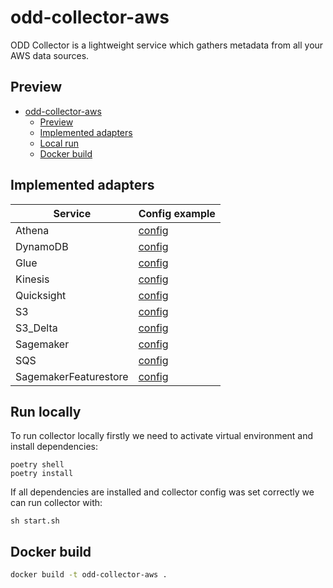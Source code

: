 # odd-collector-aws
ODD Collector is a lightweight service which gathers metadata from all your AWS data sources.

## Preview
- [odd-collector-aws](#odd-collector-aws)
  - [Preview](#preview)
  - [Implemented adapters](#implemented-adapters)
  - [Local run](#run-locally)
  - [Docker build](#docker-build)

## Implemented adapters
| Service                                                      | Config example                                        |
|--------------------------------------------------------------|-------------------------------------------------------|
| Athena                 <a name="athena"></a>                 | [config](config_examples/athena.yaml)                 |
| DynamoDB               <a name="dynamodb"></a>               | [config](config_examples/dynamodb.yaml)               |
| Glue                   <a name="glue"></a>                   | [config](config_examples/glue.yaml)                   |
| Kinesis                <a name="kinesis"></a>                | [config](config_examples/kinesis.yaml)                |
| Quicksight             <a name="quicksight"></a>             | [config](config_examples/quicksight.yaml)             |
| S3                     <a name="s3"></a>                     | [config](config_examples/s3.yaml)                     |
| S3_Delta               <a name="s3_delta"></a>               | [config](config_examples/s3_delta.yaml)               |
| Sagemaker              <a name="sagemaker"></a>              | [config](config_examples/sagemaker.yaml)              |
| SQS                    <a name="sqs"></a>                    | [config](config_examples/sqs.yaml)                    |
| SagemakerFeaturestore  <a name="sagemaker-featurestore"></a> | [config](config_examples/sagemaker_featurestore.yaml) |


## Run locally
To run collector locally firstly we need to activate virtual environment and install dependencies:
```commandline
poetry shell
poetry install
```
If all dependencies are installed and collector config was set correctly we can run collector with:
```commandline
sh start.sh
```

## Docker build
```bash
docker build -t odd-collector-aws .
```

